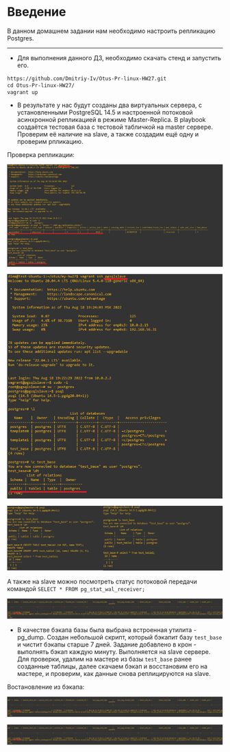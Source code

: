 # **Введение**

В данном домашнем задании нам необходимо настроить репликацию Postgres.

---
- Для выполнения данного ДЗ, необходимо скачать стенд и запустить его.

```
https://github.com/Dmitriy-Iv/Otus-Pr-linux-HW27.git
cd Otus-Pr-linux-HW27/
vagrant up
```

- В результате у нас будут созданы два виртуальных сервера, с установленными PostgreSQL 14.5 и настроенной потоковой асинхронной репликацией в режиме Master-Replica. В playbook создаётся тестовая база с тестовой табличкой на master сервере. Проверим её наличие на slave, а также создадим ещё одну и проверим рпликацию.

Проверка репликации:

![alt text](/screenshots/hw27-1.png?raw=true "Screenshot1")  

![alt text](/screenshots/hw27-2.png?raw=true "Screenshot2")

![alt text](/screenshots/hw27-3.png?raw=true "Screenshot3")

А также на slave можно посмотреть статус потоковой передачи командой `SELECT * FROM pg_stat_wal_receiver;`

![alt text](/screenshots/hw27-4.png?raw=true "Screenshot4")

- В качестве бэкапа базы была выбрана встроенная утилита - pg_dump. Создан небольшой скрипт, который бэкапит базу `test_base` и чистит бэкапы старше 7 дней. Задание добавлено в крон - выполнять бэкап каждую минуту. Выполняется на slave сервере. Для проверки, удалим на мастере из базы `test_base` ранее созданные таблицы, далее скачаем бэкап и восстановим его на мастере, и проверим, как данные снова реплицируются на slave.

Востановление из бэкапа:

![alt text](/screenshots/hw27-4.png?raw=true "Screenshot5")

![alt text](/screenshots/hw27-4.png?raw=true "Screenshot6")